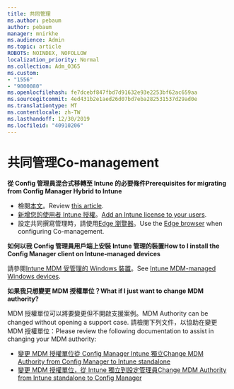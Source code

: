 ```yaml
---
title: 共同管理
ms.author: pebaum
author: pebaum
manager: mnirkhe
ms.audience: Admin
ms.topic: article
ROBOTS: NOINDEX, NOFOLLOW
localization_priority: Normal
ms.collection: Adm_O365
ms.custom:
- "1556"
- "9000080"
ms.openlocfilehash: fe7dcebf847fbd7d91632e93e2253bf62ac659aa
ms.sourcegitcommit: 4ed431b2e1aed26d07bd7eba282531537d29ad0e
ms.translationtype: MT
ms.contentlocale: zh-TW
ms.lasthandoff: 12/30/2019
ms.locfileid: "40910206"
---
```

# <a name="co-management"></a><span data-ttu-id="b9fc6-102">共同管理</span><span class="sxs-lookup"><span data-stu-id="b9fc6-102">Co-management</span></span>

<span data-ttu-id="b9fc6-103">**從 Config 管理員混合式移轉至 Intune 的必要條件**</span><span class="sxs-lookup"><span data-stu-id="b9fc6-103">**Prerequisites for migrating from Config Manager Hybrid to Intune**</span></span>

- <span data-ttu-id="b9fc6-104">檢閱[本文](https://docs.microsoft.com/sccm/mdm/deploy-use/migrate-hybridmdm-to-intunesa)。</span><span class="sxs-lookup"><span data-stu-id="b9fc6-104">Review [this article](https://docs.microsoft.com/sccm/mdm/deploy-use/migrate-hybridmdm-to-intunesa).</span></span>
- <span data-ttu-id="b9fc6-105">[新增您的使用者 Intune 授權](https://docs.microsoft.com/intune/licenses-assign)。</span><span class="sxs-lookup"><span data-stu-id="b9fc6-105">[Add an Intune license to your users](https://docs.microsoft.com/intune/licenses-assign).</span></span>
- <span data-ttu-id="b9fc6-106">設定共同撰寫管理時，請使用[Edge 瀏覽器](https://www.microsoft.com/windows/microsoft-edge)。</span><span class="sxs-lookup"><span data-stu-id="b9fc6-106">Use the [Edge browser](https://www.microsoft.com/windows/microsoft-edge) when configuring Co-management.</span></span>

<span data-ttu-id="b9fc6-107">**如何以我 Config 管理員用戶端上安裝 Intune 管理的裝置**</span><span class="sxs-lookup"><span data-stu-id="b9fc6-107">**How to I install the Config Manager client on Intune-managed devices**</span></span>

<span data-ttu-id="b9fc6-108">請參閱[Intune MDM 受管理的 Windows 裝置](https://docs.microsoft.com/sccm/core/clients/deploy/deploy-clients-to-windows-computers#bkmk_mdm)。</span><span class="sxs-lookup"><span data-stu-id="b9fc6-108">See [Intune MDM-managed Windows devices](https://docs.microsoft.com/sccm/core/clients/deploy/deploy-clients-to-windows-computers#bkmk_mdm).</span></span>

<span data-ttu-id="b9fc6-109">**如果我只想變更 MDM 授權單位？**</span><span class="sxs-lookup"><span data-stu-id="b9fc6-109">**What if I just want to change MDM authority?**</span></span>

<span data-ttu-id="b9fc6-110">MDM 授權單位可以將要變更但不開啟支援案例。</span><span class="sxs-lookup"><span data-stu-id="b9fc6-110">MDM Authority can be changed without opening a support case.</span></span> <span data-ttu-id="b9fc6-111">請檢閱下列文件，以協助在變更 MDM 授權單位：</span><span class="sxs-lookup"><span data-stu-id="b9fc6-111">Please review the following documentation to assist in changing your MDM authority:</span></span>
- [<span data-ttu-id="b9fc6-112">變更 MDM 授權單位從 Config Manager Intune 獨立</span><span class="sxs-lookup"><span data-stu-id="b9fc6-112">Change MDM Authority from Config Manager to Intune standalone</span></span>](https://docs.microsoft.com/sccm/mdm/deploy-use/migrate-change-mdm-authority)
- [<span data-ttu-id="b9fc6-113">變更 MDM 授權單位，從 Intune 獨立到設定管理員</span><span class="sxs-lookup"><span data-stu-id="b9fc6-113">Change MDM Authority from Intune standalone to Config Manager</span></span>](https://docs.microsoft.com/intune-classic/deploy-use/prerequisites-for-enrollment#what-to-do-if-you-choose-the-wrong-mdm-authority-setting)